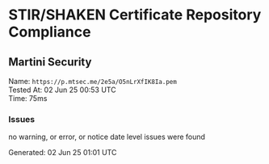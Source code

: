 # STIR/SHAKEN Certificate Repository Compliance

## Martini Security

Name: `https://p.mtsec.me/2e5a/O5nLrXfIK8Ia.pem`\
Tested At: 02 Jun 25 00:53 UTC\
Time: 75ms

### Issues

no warning, or error, or notice date level issues were found

Generated: 02 Jun 25 01:01 UTC